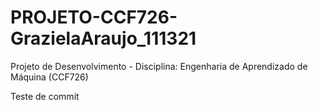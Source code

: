 # PROJETO-CCF726-GrazielaAraujo_111321
 Projeto de Desenvolvimento - Disciplina: Engenharia de Aprendizado de Máquina (CCF726)


 Teste de commit